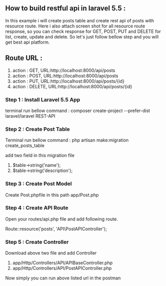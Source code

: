 ## How to build restful api in laravel 5.5 :

In this example i will create posts table and create rest api of posts with resource route. Here i also attach screen shot for all resource route response, so you can check response for GET, POST, PUT and DELETE for list, create, update and delete. So let's just follow bellow step and you will get best api platform.

## Route URL : 

  1) action : GET, URL:http://localhost:8000/api/posts 
  2) action : POST, URL:http://localhost:8000/api/posts
  3) action : PUT, URL:http://localhost:8000/api/posts/{id}
  5) action : DELETE, URL:http://localhost:8000/api/posts/{id}

### Step 1 : Install Laravel 5.5 App
 
  terminal run bellow command : composer create-project --prefer-dist laravel/laravel REST-API

### Step 2 : Create Post Table

  Terminal run bellow command : php artisan make:migration create_posts_table 
  
   add two field in this migration file  
   1. $table->string('name');
   2. $table->string('description');
  
### Step 3 : Create Post Model
   Create Post.phpfile in this path app/Post.php
   
### Step 4 : Create API Route
   Open your routes/api.php file and add following route.
   
   Route::resource('posts', 'API\PostAPIController');
   
### Step 5 : Create Controller
Download above two file and add Controller
 
  1. app/Http/Controllers/API/APIBaseController.php
  2. app/Http/Controllers/API/PostAPIController.php
  
Now simply you can run above listed url in the postman

